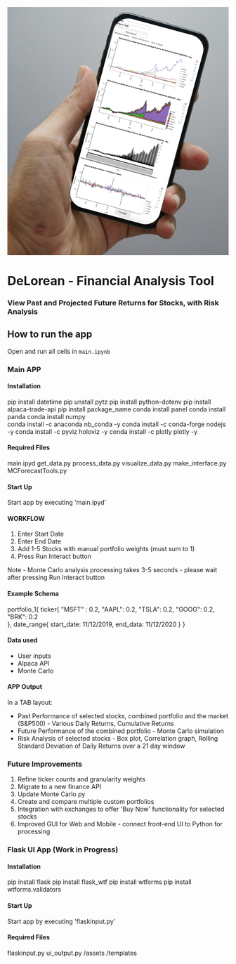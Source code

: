 ![Image](image/readme_background.png)

# DeLorean - Financial Analysis Tool
### View Past and Projected Future Returns for Stocks, with Risk Analysis

## How to run the app
Open and run all cells in `main.ipynb`

### Main APP

#### Installation

pip install datetime
pip unstall pytz
pip install python-dotenv
pip install alpaca-trade-api
pip install package_name
conda install panel
conda install panda
conda install numpy  
 conda install -c anaconda nb_conda -y
conda install -c conda-forge nodejs -y
conda install -c pyviz holoviz -y
conda install -c plotly plotly -y

#### Required Files

main.ipyd
get_data.py
process_data.py
visualize_data.py
make_interface.py
MCForecastTools.py

#### Start Up

Start app by executing 'main.ipyd'

#### WORKFLOW

1. Enter Start Date
2. Enter End Date
3. Add 1-5 Stocks with manual portfolio weights (must sum to 1)
4. Press Run Interact button

Note - Monte Carlo analysis processing takes 3-5 seconds - please wait after pressing Run Interact button

#### Example Schema

portfolio_1{
ticker{
"MSFT" : 0.2,
"AAPL": 0.2,
"TSLA": 0.2,
"GOOG": 0.2,
"BRK": 0.2  
 },
date_range{
start_date: 11/12/2019,
end_data: 11/12/2020
}
}

#### Data used

- User inputs
- Alpaca API
- Monte Carlo

#### APP Output

In a TAB layout:

- Past Performance of selected stocks, combined portfolio and the market (S&P500) - Various Daily Returns, Cumulative Returns
- Future Performance of the combined portfolio - Monte Carlo simulation
- Risk Analysis of selected stocks - Box plot, Correlation graph, Rolling Standard Deviation of Daily Returns over a 21 day window

### Future Improvements

1. Refine ticker counts and granularity weights
2. Migrate to a new finance API
3. Update Monte Carlo py
4. Create and compare multiple custom portfolios
5. Integration with exchanges to offer 'Buy Now' functionality for selected stocks
6. Improved GUI for Web and Mobile - connect front-end UI to Python for processing


### Flask UI App (Work in Progress)

#### Installation

pip install flask
pip install flask_wtf
pip install wtforms
pip install wtforms.validators

#### Start Up

Start app by executing 'flaskinput.py'

#### Required Files

flaskinput.py
ui_output.py
/assets
/templates